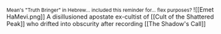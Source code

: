 <small> Mean's "Truth Bringer" in Hebrew... included this reminder for... flex purposes? <big>
![[Emet HaMevi.png]]
A disillusioned apostate ex-cultist of [[Cult of the Shattered Peak]] who drifted into obscurity after recording [[The Shadow's Call]] 